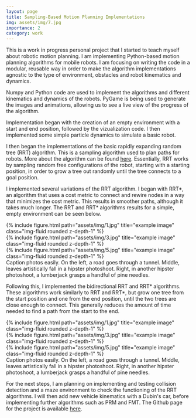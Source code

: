 ```yaml
---
layout: page
title: Sampling-Based Motion Planning Implementations
img: assets/img/7.jpg
importance: 2
category: work
---
```


This is a work in progress personal project that I started to teach myself about robotic motion planning. I am implementing Python-based motion planning algorithms for mobile robots. I am focusing on writing the code in a modular, reusable way in order to make the algorithm implementations agnostic to the type of environment, obstacles and robot kinematics and dynamics.

Numpy and Python code are used to implement the algorithms and different kinematics and dynamics of the robots. PyGame is being used to generate the images and animations, allowing us to see a live view of the progress of the algorithm.

Implementation began with the creation of an empty environment with a start and end position, followed by the vizualization code. I then implemented some simple particle dynamics to simulate a basic robot.

I then began the implementations of the basic rapidly expanding random tree (RRT) algorithm. This is a sampling algorithm used to plan paths for robots. More about the algorithm can be found <a href="https://lavalle.pl/rrt/">here</a>. Essentially, RRT works by sampling random free configurations of the robot, starting with a starting position, in order to grow a tree out randomly until the tree connects to a goal position.

I implemented several variations of the RRT algorithm. I began with RRT\*, an algorithm that uses a cost metric to connect and rewire nodes in a way that minimizes the cost metric. This results in smoother paths, although it takes much longer. The RRT and RRT\* algorithms results for a simple, empty environment can be seen below.

<div class="row">
    <div class="col-sm mt-3 mt-md-0">
        {% include figure.html path="assets/img/1.jpg" title="example image" class="img-fluid rounded z-depth-1" %}
    </div>
    <div class="col-sm mt-3 mt-md-0">
        {% include figure.html path="assets/img/3.jpg" title="example image" class="img-fluid rounded z-depth-1" %}
    </div>
    <div class="col-sm mt-3 mt-md-0">
        {% include figure.html path="assets/img/5.jpg" title="example image" class="img-fluid rounded z-depth-1" %}
    </div>
</div>
<div class="caption">
    Caption photos easily. On the left, a road goes through a tunnel. Middle, leaves artistically fall in a hipster photoshoot. Right, in another hipster photoshoot, a lumberjack grasps a handful of pine needles.
</div>

Following this, I implemented the bidirectional RRT and RRT\* algorithms. These algorithms work similarly to RRT and RRT\*, but grow one tree from the start position and one from the end position, until the two trees are close enough to connect. This generally reduces the amount of time needed to find a path from the start to the end.

<div class="row">
    <div class="col-sm mt-3 mt-md-0">
        {% include figure.html path="assets/img/1.jpg" title="example image" class="img-fluid rounded z-depth-1" %}
    </div>
    <div class="col-sm mt-3 mt-md-0">
        {% include figure.html path="assets/img/3.jpg" title="example image" class="img-fluid rounded z-depth-1" %}
    </div>
    <div class="col-sm mt-3 mt-md-0">
        {% include figure.html path="assets/img/5.jpg" title="example image" class="img-fluid rounded z-depth-1" %}
    </div>
</div>
<div class="caption">
    Caption photos easily. On the left, a road goes through a tunnel. Middle, leaves artistically fall in a hipster photoshoot. Right, in another hipster photoshoot, a lumberjack grasps a handful of pine needles.
</div>

For the next steps, I am planning on implementing and testing collision detection and a maze environment to check the functioning of the RRT algorithms. I will then add new vehicle kinematics with a Dubin's car, before implementing further algorithms such as PRM and FMT. The Github page for the project is available <a href="https://github.com/lanton97/motion-planning">here</a>.
